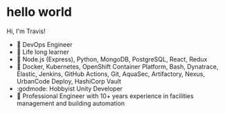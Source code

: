 # hello world
Hi, I'm Travis!
- 🔨 DevOps Engineer
- 🏫 Life long learner
- 📜 Node.js (Express), Python, MongoDB, PostgreSQL, React, Redux
- :abacus: Docker, Kubernetes, OpenShift Container Platform, Bash, Dynatrace, Elastic, Jenkins, GitHub Actions, Git, AquaSec, Artifactory, Nexus, UrbanCode Deploy, HashiCorp Vault
- :godmode: Hobbyist Unity Developer
- 👷 Professional Engineer with 10+ years experience in facilities management and building automation
<!---
- 💞️ I’m looking to collaborate on ...
- 📫 How to reach me ...


traviscancode604/traviscancode604 is a ✨ special ✨ repository because its `README.md` (this file) appears on your GitHub profile.
You can click the Preview link to take a look at your changes.
--->
